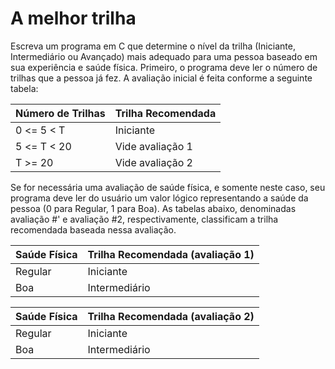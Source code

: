# A melhor trilha #

Escreva um programa em C que determine o nível da trilha (Iniciante, Intermediário ou Avançado) mais adequado para uma pessoa baseado em sua experiência e saúde física. Primeiro, o programa deve ler o número de trilhas que a pessoa já fez. A avaliação inicial é feita conforme a seguinte tabela:

| Número de Trilhas | Trilha Recomendada |
|-------------------|--------------------|
|    0 <= 5 < T     |     Iniciante      |
|    5 <= T < 20    |  Vide avaliação 1  |
|    T >= 20        |  Vide avaliação 2  |

Se for necessária uma avaliação de saúde física, e somente neste caso, seu programa deve ler do usuário um valor lógico representando a saúde da pessoa (0 para Regular, 1 para Boa). As tabelas abaixo, denominadas avaliação #' e avaliação #2, respectivamente, classificam a trilha recomendada baseada nessa avaliação.

|    Saúde Física   | Trilha Recomendada (avaliação 1) |
|-------------------|----------------------------------|
|    Regular        |            Iniciante             |
|      Boa          |          Intermediário           |


|    Saúde Física   | Trilha Recomendada (avaliação 2) |
|-------------------|----------------------------------|
|    Regular        |            Iniciante             |
|      Boa          |          Intermediário           |
